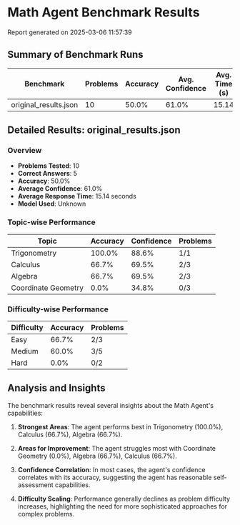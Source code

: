# Math Agent Benchmark Results

Report generated on 2025-03-06 11:57:39

## Summary of Benchmark Runs

| Benchmark | Problems | Accuracy | Avg. Confidence | Avg. Time (s) | Model |
|-----------|----------|----------|-----------------|---------------|-------|
| original_results.json | 10 | 50.0% | 61.0% | 15.14 | Unknown |

## Detailed Results: original_results.json

### Overview

- **Problems Tested**: 10
- **Correct Answers**: 5
- **Accuracy**: 50.0%
- **Average Confidence**: 61.0%
- **Average Response Time**: 15.14 seconds
- **Model Used**: Unknown

### Topic-wise Performance

| Topic | Accuracy | Confidence | Problems |
|-------|----------|------------|----------|
| Trigonometry | 100.0% | 88.6% | 1/1 |
| Calculus | 66.7% | 69.5% | 2/3 |
| Algebra | 66.7% | 69.5% | 2/3 |
| Coordinate Geometry | 0.0% | 34.8% | 0/3 |

### Difficulty-wise Performance

| Difficulty | Accuracy | Problems |
|------------|----------|----------|
| Easy | 66.7% | 2/3 |
| Medium | 60.0% | 3/5 |
| Hard | 0.0% | 0/2 |

## Analysis and Insights

The benchmark results reveal several insights about the Math Agent's capabilities:

1. **Strongest Areas**: The agent performs best in Trigonometry (100.0%), Calculus (66.7%), Algebra (66.7%).

2. **Areas for Improvement**: The agent struggles most with Coordinate Geometry (0.0%), Algebra (66.7%), Calculus (66.7%).

3. **Confidence Correlation**: In most cases, the agent's confidence correlates with its accuracy, suggesting the agent has reasonable self-assessment capabilities.

4. **Difficulty Scaling**: Performance generally declines as problem difficulty increases, highlighting the need for more sophisticated approaches for complex problems.


